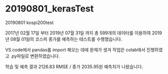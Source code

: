 # 20190801_kerasTest
20190801 kospi200test

2017년 02월 17일 부터 2019년 07월 31일 까지 총 599개의 데이터를 이용하여
2019년 08월 01일의 코스피 종가를 예측하는 테스트를 수행했습니다.

VS code에서 pandas를 import 해오는 데에 문제가 생겨 작업은 colab에서 진행하였고 .py파일로 변환하였습니다.

학습 및 예측 결과 2126.83 RMSE / 종가 2035.95원 예측치가 나왔습니다.
